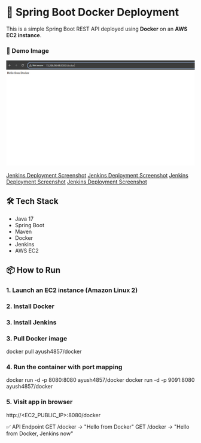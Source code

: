 # 🚀 Spring Boot Docker Deployment

This is a simple Spring Boot REST API deployed using **Docker** on an **AWS EC2 instance**.
### 📸 Demo Image

![Docker Deployment Screenshot](https://github.com/2023ayush/docker-deployment/raw/ffe7b306d7138d53d01daa035fad14cdf164ad9d/docker_deployment_ss.PNG)

[Jenkins Deployment Screenshot](https://github.com/2023ayush/docker-deployment/blob/main/Capture%20Jenkins.PNG) 
[Jenkins Deployment Screenshot](https://github.com/2023ayush/docker-deployment/blob/main/Capture%20jenkins%201.PNG)
[Jenkins Deployment Screenshot](https://github.com/2023ayush/docker-deployment/blob/main/Capture%20jenkins%201.PNG)
[Jenkins Deployment Screenshot](https://github.com/2023ayush/docker-deployment/blob/main/Capture%20jenkins%203.PNG)
 




## 🛠️ Tech Stack

- Java 17
- Spring Boot
- Maven
- Docker
- Jenkins
- AWS EC2


## 📦 How to Run

### 1. Launch an EC2 instance (Amazon Linux 2)
 
### 2. Install Docker

### 3. Install Jenkins

### 3. Pull Docker image
docker pull ayush4857/docker

### 4. Run the container with port mapping
docker run -d -p 8080:8080 ayush4857/docker
docker run -d -p 9091:8080 ayush4857/docker

### 5. Visit app in browser
http://<EC2_PUBLIC_IP>:8080/docker

✅ API Endpoint
GET /docker → "Hello from Docker"
GET /docker → "Hello from Docker, Jenkins now"




